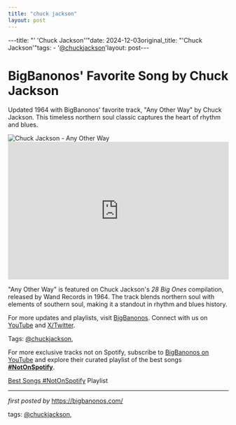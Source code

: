 ```yaml
---
title: "chuck jackson"
layout: post
---
```

---title: "' 'Chuck Jackson''"date: 2024-12-03original_title: "'Chuck Jackson'"tags:  - '[@chuckjackson](/tags/chuckjackson/)'layout: post---<!-- Post Title --><h1 >BigBanonos' Favorite Song by Chuck Jackson</h1> <!-- Introductory Text --><p >Updated 1964 with BigBanonos' favorite track, "Any Other Way" by Chuck Jackson. This timeless northern soul classic captures the heart of rhythm and blues.</p> <!-- Featured Image --><div > <img src="https://www.billboard.com/wp-content/uploads/2023/02/Chuck-Jackson-2008-billboard-1548.jpg?w=942&h=623&crop=1" alt="Chuck Jackson - Any Other Way" /></div> <!-- YouTube Video Embed --><div > <iframe width="100%" height="315" src="https://www.youtube.com/embed/u_WZ17Ae-VY" title="Chuck Jackson - Any Other Way" frameborder="0" allow="accelerometer; autoplay; clipboard-write; encrypted-media; gyroscope; picture-in-picture; web-share" referrerpolicy="strict-origin-when-cross-origin" allowfullscreen></iframe></div> <!-- Song Information --><div > <p>"Any Other Way" is featured on Chuck Jackson's *28 Big Ones* compilation, released by Wand Records in 1964. The track blends northern soul with elements of southern soul, making it a standout in rhythm and blues history.</p></div> <!-- Footer Links --><div > <p>For more updates and playlists, visit <a href="https://bigbanonos.com/" target="_blank">BigBanonos</a>. Connect with us on <a href="https://www.youtube.com/[@BigBanonos](/tags/BigBanonos/)" target="_blank">YouTube</a> and <a href="https://x.com/bigbanonos" target="_blank">X/Twitter</a>.</p></div> <!-- Tags --><p >Tags: [@chuckjackson](/tags/chuckjackson/),</p><!--Subscribe and Playlist Links--><div>    <p>For more exclusive tracks not on Spotify, subscribe to <a href="https://www.youtube.com/[@BigBanonos](/tags/BigBanonos/)" target="_blank">BigBanonos on YouTube</a> and explore their curated playlist of the best songs <strong>[#NotOnSpotify](/tags/NotOnSpotify/)</strong>.</p>    <p><a href="https://www.youtube.com/playlist?list=PLtuNtuTatqI0kFahUCbtbfenC_ET5O_tr" target="_blank">Best Songs [#NotOnSpotify](/tags/NotOnSpotify/) Playlist<br /></a></p></div><hr /><p><em>first posted by</em> <a href="https://bigbanonos.com/" rel="noopener" target="_new">https://bigbanonos.com/</a></p><p>tags: [@chuckjackson](/tags/chuckjackson/),</p>